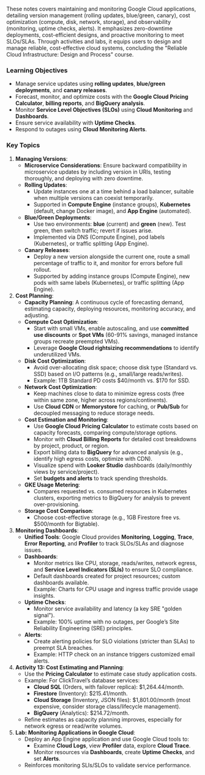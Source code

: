 These notes covers maintaining and monitoring Google Cloud applications, detailing version management (rolling updates, blue/green, canary), cost optimization (compute, disk, network, storage), and observability (monitoring, uptime checks, alerts). It emphasizes zero-downtime deployments, cost-efficient designs, and proactive monitoring to meet SLOs/SLAs. Through activities and labs, it equips users to design and manage reliable, cost-effective cloud systems, concluding the "Reliable Cloud Infrastructure: Design and Process" course.

### Learning Objectives

- Manage service updates using **rolling updates**, **blue/green deployments**, and **canary releases**.
- Forecast, monitor, and optimize costs with the **Google Cloud Pricing Calculator**, **billing reports**, and **BigQuery analysis**.
- Monitor **Service Level Objectives (SLOs)** using **Cloud Monitoring** and **Dashboards**.
- Ensure service availability with **Uptime Checks**.
- Respond to outages using **Cloud Monitoring Alerts**.

### Key Topics

1. **Managing Versions**:
    - **Microservice Considerations**: Ensure backward compatibility in microservice updates by including version in URIs, testing thoroughly, and deploying with zero downtime.
    - **Rolling Updates**:
        - Update instances one at a time behind a load balancer, suitable when multiple versions can coexist temporarily.
        - Supported in **Compute Engine** (instance groups), **Kubernetes** (default, change Docker image), and **App Engine** (automated).
    - **Blue/Green Deployments**:
        - Use two environments: **blue** (current) and **green** (new). Test green, then switch traffic; revert if issues arise.
        - Implemented via DNS (Compute Engine), pod labels (Kubernetes), or traffic splitting (App Engine).
    - **Canary Releases**:
        - Deploy a new version alongside the current one, route a small percentage of traffic to it, and monitor for errors before full rollout.
        - Supported by adding instance groups (Compute Engine), new pods with same labels (Kubernetes), or traffic splitting (App Engine).
2. **Cost Planning**:
    - **Capacity Planning**: A continuous cycle of forecasting demand, estimating capacity, deploying resources, monitoring accuracy, and adjusting.
    - **Compute Cost Optimization**:
        - Start with small VMs, enable autoscaling, and use **committed use discounts** or **Spot VMs** (60-91% savings, managed instance groups recreate preempted VMs).
        - Leverage **Google Cloud rightsizing recommendations** to identify underutilized VMs.
    - **Disk Cost Optimization**:
        - Avoid over-allocating disk space; choose disk type (Standard vs. SSD) based on I/O patterns (e.g., small/large reads/writes).
        - Example: 1TB Standard PD costs $40/month vs. $170 for SSD.
    - **Network Cost Optimization**:
        - Keep machines close to data to minimize egress costs (free within same zone, higher across regions/continents).
        - Use **Cloud CDN** or **Memorystore** for caching, or **Pub/Sub** for decoupled messaging to reduce storage needs.
    - **Cost Estimation and Monitoring**:
        - Use **Google Cloud Pricing Calculator** to estimate costs based on capacity forecasts, comparing compute/storage options.
        - Monitor with **Cloud Billing Reports** for detailed cost breakdowns by project, product, or region.
        - Export billing data to **BigQuery** for advanced analysis (e.g., identify high egress costs, optimize with CDN).
        - Visualize spend with **Looker Studio** dashboards (daily/monthly views by service/project).
        - Set **budgets and alerts** to track spending thresholds.
    - **GKE Usage Metering**:
        - Compares requested vs. consumed resources in Kubernetes clusters, exporting metrics to BigQuery for analysis to prevent over-provisioning.
    - **Storage Cost Comparison**:
        - Choose cost-effective storage (e.g., 1GB Firestore free vs. $500/month for Bigtable).
3. **Monitoring Dashboards**:
    - **Unified Tools**: Google Cloud provides **Monitoring**, **Logging**, **Trace**, **Error Reporting**, and **Profiler** to track SLOs/SLAs and diagnose issues.
    - **Dashboards**:
        - Monitor metrics like CPU, storage, reads/writes, network egress, and **Service Level Indicators (SLIs)** to ensure SLO compliance.
        - Default dashboards created for project resources; custom dashboards available.
        - Example: Charts for CPU usage and ingress traffic provide usage insights.
    - **Uptime Checks**:
        - Monitor service availability and latency (a key SRE "golden signal").
        - Example: 100% uptime with no outages, per Google’s Site Reliability Engineering (SRE) principles.
    - **Alerts**:
        - Create alerting policies for SLO violations (stricter than SLAs) to preempt SLA breaches.
        - Example: HTTP check on an instance triggers customized email alerts.
4. **Activity 13: Cost Estimating and Planning**:
    - Use the **Pricing Calculator** to estimate case study application costs.
    - Example: For ClickTravel’s database services:
        - **Cloud SQL** (Orders, with failover replica): $1,264.44/month.
        - **Firestore** (Inventory): $215.41/month.
        - **Cloud Storage** (Inventory, JSON files): $1,801.00/month (most expensive, consider storage class/lifecycle management).
        - **BigQuery** (Analytics): $214.72/month.
    - Refine estimates as capacity planning improves, especially for network egress or read/write volumes.
5. **Lab: Monitoring Applications in Google Cloud**:
    - Deploy an App Engine application and use Google Cloud tools to:
        - Examine **Cloud Logs**, view **Profiler** data, explore **Cloud Trace**.
        - Monitor resources via **Dashboards**, create **Uptime Checks**, and set **Alerts**.
    - Reinforces monitoring SLIs/SLOs to validate service performance.